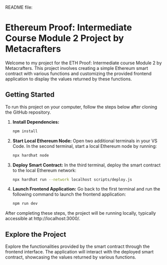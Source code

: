 README file:

# Ethereum Proof: Intermediate Course Module 2 Project by Metacrafters

Welcome to my project for the ETH Proof: Intermediate course Module 2 by Metacrafters. This project involves creating a simple Ethereum smart contract with various functions and customizing the provided frontend application to display the values returned by these functions.

## Getting Started

To run this project on your computer, follow the steps below after cloning the GitHub repository.

1. **Install Dependencies:**

   ```bash
   npm install
   ```

2. **Start Local Ethereum Node:**
   Open two additional terminals in your VS Code.
   In the second terminal, start a local Ethereum node by running:

   ```bash
   npx hardhat node
   ```

3. **Deploy Smart Contract:**
   In the third terminal, deploy the smart contract to the local Ethereum network:

   ```bash
   npx hardhat run --network localhost scripts/deploy.js
   ```

4. **Launch Frontend Application:**
   Go back to the first terminal and run the following command to launch the frontend application:
   ```bash
   npm run dev
   ```

After completing these steps, the project will be running locally, typically accessible at http://localhost:3000/.

## Explore the Project

Explore the functionalities provided by the smart contract through the frontend interface. The application will interact with the deployed smart contract, showcasing the values returned by various functions.
